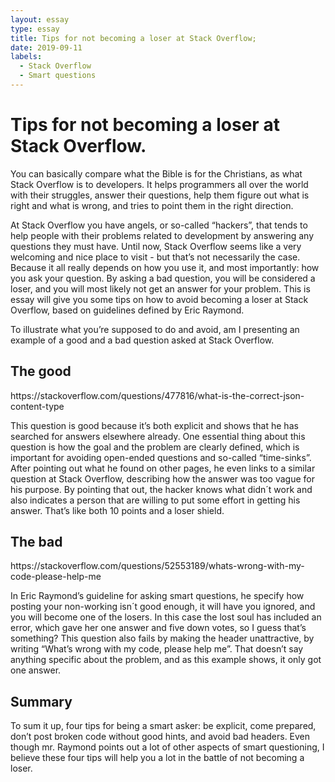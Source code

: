 ```yaml
---
layout: essay
type: essay
title: Tips for not becoming a loser at Stack Overflow;
date: 2019-09-11
labels:
  - Stack Overflow
  - Smart questions
---
```


<h1> Tips for not becoming a loser at Stack Overflow.</h1>

You can basically compare what the Bible is for the Christians, as what Stack Overflow is to developers. It helps programmers all over the world with their struggles, answer their questions, help them figure out what is right and what is wrong, and tries to point them in the right direction. 

At Stack Overflow you have angels, or so-called “hackers”, that tends to help people with their problems related to development by answering any questions they must have. Until now, Stack Overflow seems like a very welcoming and nice place to visit - but that’s not necessarily the case. Because it all really depends on how you use it, and most importantly: how you ask your question. By asking a bad question, you will be considered a loser, and you will most likely not get an answer for your problem. This is essay will give you some tips on how to avoid becoming a loser at Stack Overflow, based on guidelines defined by Eric Raymond. 

To illustrate what you’re supposed to do and avoid, am I presenting an example of a good and a bad question asked at Stack Overflow. 

<h2> The good</h2>
https://stackoverflow.com/questions/477816/what-is-the-correct-json-content-type
 
This question is good because it’s both explicit and shows that he has searched for answers elsewhere already. One essential thing about this question is how the goal and the problem are clearly defined, which is important for avoiding open-ended questions and so-called “time-sinks”. After pointing out what he found on other pages, he even links to a similar question at Stack Overflow, describing how the answer was too vague for his purpose. By pointing that out, the hacker knows what didn´t work and also indicates a person that are willing to put some effort in getting his answer. That’s like both 10 points and a loser shield. 
 
 
 
<h2> The bad</h2>
https://stackoverflow.com/questions/52553189/whats-wrong-with-my-code-please-help-me

In Eric Raymond’s guideline for asking smart questions, he specify how posting your non-working isn´t good enough, it will have you ignored, and you will become one of the losers. In this case the lost soul has included an error, which gave her one answer and five down votes, so I guess that’s something? This question also fails by making the header unattractive, by writing “What’s wrong with my code, please help me”. That doesn’t say anything specific about the problem, and as this example shows, it only got one answer.

<h2> Summary</h2>
To sum it up, four tips for being a smart asker: be explicit, come prepared, don’t post broken code without good hints, and avoid bad headers. Even though mr. Raymond points out a lot of other aspects of smart questioning, I believe these four tips will help you a lot in the battle of not becoming a loser. 

